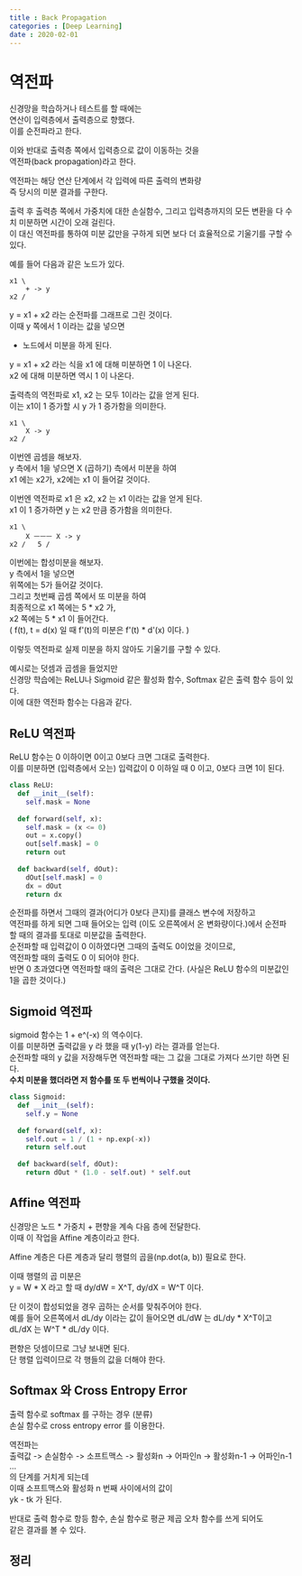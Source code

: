 ```yaml
---
title : Back Propagation
categories : [Deep Learning]
date : 2020-02-01
---
```


# 역전파

신경망을 학습하거나 테스트를 할 때에는  
연산이 입력층에서 출력층으로 향했다.  
이를 순전파라고 한다.  

이와 반대로 출력층 쪽에서 입력층으로 값이 이동하는 것을  
역전파(back propagation)라고 한다.  

역전파는 해당 연산 단계에서 각 입력에 따른 출력의 변화량  
즉 당시의 미분 결과를 구한다.  

출력 후 출력층 쪽에서 가중치에 대한 손실함수, 그리고 입력층까지의 모든 변환을 다 수치 미분하면 시간이 오래 걸린다.  
이 대신 역전파를 통하여 미분 값만을 구하게 되면 보다 더 효율적으로 기울기를 구할 수 있다.  

예를 들어 다음과 같은 노드가 있다.  
```
x1 \    
    + -> y  
x2 /   
```
y = x1 + x2 라는 순전파를 그래프로 그린 것이다.  
이때 y 쪽에서 1 이라는 값을 넣으면  
+ 노드에서 미분을 하게 된다.  

y = x1 + x2 라는 식을 x1 에 대해 미분하면 1 이 나온다.  
x2 에 대해 미분하면 역시 1 이 나온다.  

출력측의 역전파로 x1, x2 는 모두 1이라는 값을 얻게 된다.  
이는 x1이 1 증가할 시 y 가 1 증가함을 의미한다.  

```
x1 \    
    X -> y  
x2 /   
```

이번엔 곱셈을 해보자.  
y 측에서 1을 넣으면 X (곱하기) 측에서 미분을 하여  
x1 에는 x2가, x2에는 x1 이 들어갈 것이다.  

이번엔 역전파로 x1 은 x2, x2 는 x1 이라는 값을 얻게 된다.  
x1 이 1 증가하면 y 는 x2 만큼 증가함을 의미한다.  

```
x1 \
    X ㅡㅡㅡ X -> y
x2 /   5 /
```

이번에는 합성미분을 해보자.  
y 측에서 1을 넣으면  
위쪽에는 5가 들어갈 것이다.  
그리고 첫번째 곱셈 쪽에서 또 미분을 하여  
최종적으로 x1 쪽에는 5 * x2 가,  
x2 쪽에는 5 * x1 이 들어간다.  
( f(t), t = d(x) 일 때 f'(t)의 미분은 f'(t) * d'(x) 이다. )

이렇듯 역전파로 실제 미분을 하지 않아도 기울기를 구할 수 있다.  

예시로는 덧셈과 곱셈을 들었지만  
신경망 학습에는 ReLU나 Sigmoid 같은 활성화 함수, Softmax 같은 출력 함수 등이 있다.  
이에 대한 역전파 함수는 다음과 같다.  


## ReLU 역전파

ReLU 함수는 0 이하이면 0이고 0보다 크면 그대로 출력한다.  
이를 미분하면 (입력층에서 오는) 입력값이 0 이하일 때 0 이고, 0보다 크면 1이 된다.  

```python
class ReLU:
  def __init__(self):
    self.mask = None
  
  def forward(self, x):
    self.mask = (x <= 0)
    out = x.copy()
    out[self.mask] = 0
    return out
   
  def backward(self, dOut):
    dOut[self.mask] = 0
    dx = dOut
    return dx
```

순전파를 하면서 그때의 결과(어디가 0보다 큰지)를 클래스 변수에 저장하고  
역전파를 하게 되면 그때 들어오는 입력 (이도 오른쪽에서 온 변화량이다.)에서 순전파할 때의 결과를 토대로 미분값을 출력한다.  
순전파할 때 입력값이 0 이하였다면 그때의 출력도 0이었을 것이므로,  
역전파할 때의 출력도 0 이 되어야 한다.  
반면 0 초과였다면 역전파할 때의 출력은 그대로 간다. (사실은 ReLU 함수의 미분값인 1을 곱한 것이다.)    

## Sigmoid 역전파

sigmoid 함수는 1 + e^(-x) 의 역수이다.  
이를 미분하면 출력값을 y 라 했을 때 y(1-y) 라는 결과를 얻는다.  
순전파할 때의 y 값을 저장해두면 역전파할 때는 그 값을 그대로 가져다 쓰기만 하면 된다.  
**수치 미분을 했더라면 저 함수를 또 두 번씩이나 구했을 것이다.**

```python
class Sigmoid:
  def __init__(self):
    self.y = None
  
  def forward(self, x):
    self.out = 1 / (1 + np.exp(-x))
    return self.out
    
  def backward(self, dOut):
    return dOut * (1.0 - self.out) * self.out
```

## Affine 역전파

신경망은 노드 * 가중치 + 편향을 계속 다음 층에 전달한다.  
이때 이 작업을 Affine 계층이라고 한다.  

Affine 계층은 다른 계층과 달리 행렬의 곱을(np.dot(a, b)) 필요로 한다.  

이때 행렬의 곱 미분은  
y = W * X 라고 할 때 dy/dW = X^T, dy/dX = W^T 이다.  

단 이것이 합성되었을 경우 곱하는 순서를 맞춰주어야 한다.  
예를 들어 오른쪽에서 dL/dy 이라는 값이 들어오면 dL/dW 는 dL/dy * X^T이고  
dL/dX 는 W^T * dL/dy 이다.  

편향은 덧셈이므로 그냥 보내면 된다.  
단 행렬 입력이므로 각 행들의 값을 더해야 한다.  

## Softmax 와 Cross Entropy Error

출력 함수로 softmax 를 구하는 경우 (분류)  
손실 함수로 cross entropy error 를 이용한다.  

역전파는  
출력값 -> 손실함수 -> 소프트맥스 -> 활성화n -> 어파인n -> 활성화n-1 -> 어파인n-1 ...  
의 단계를 거치게 되는데  
이때 소프트맥스와 활성화 n 번째 사이에서의 값이  
yk - tk 가 된다.  

반대로 출력 함수로 항등 함수, 손실 함수로 평균 제곱 오차 함수를 쓰게 되어도  
같은 결과를 볼 수 있다.  


## 정리

